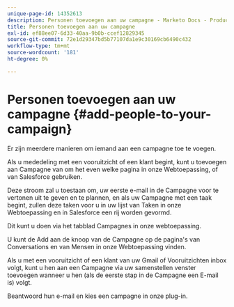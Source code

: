 ```yaml
---
unique-page-id: 14352613
description: Personen toevoegen aan uw campagne - Marketo Docs - Productdocumentatie
title: Personen toevoegen aan uw campagne
exl-id: ef88ee07-6d33-40aa-9b0b-ccef12829345
source-git-commit: 72e1d29347bd5b77107da1e9c30169cb6490c432
workflow-type: tm+mt
source-wordcount: '181'
ht-degree: 0%

---
```


# Personen toevoegen aan uw campagne {#add-people-to-your-campaign}

Er zijn meerdere manieren om iemand aan een campagne toe te voegen.

Als u mededeling met een vooruitzicht of een klant begint, kunt u toevoegen aan Campagne van om het even welke pagina in onze Webtoepassing, of van Salesforce gebruiken.

Deze stroom zal u toestaan om, uw eerste e-mail in de Campagne voor te vertonen uit te geven en te plannen, en als uw Campagne met een taak begint, zullen deze taken voor u in uw lijst van Taken in onze Webtoepassing en in Salesforce een rij worden gevormd.

Dit kunt u doen via het tabblad Campagnes in onze webtoepassing.

U kunt de Add aan de knoop van de Campagne op de pagina&#39;s van Conversations en van Mensen in onze Webtoepassing vinden.

Als u met een vooruitzicht of een klant van uw Gmail of Vooruitzichten inbox volgt, kunt u hen aan een Campagne via uw samenstellen venster toevoegen wanneer u hen (als de eerste stap in de Campagne een E-mail is) volgt.

Beantwoord hun e-mail en kies een campagne in onze plug-in.
